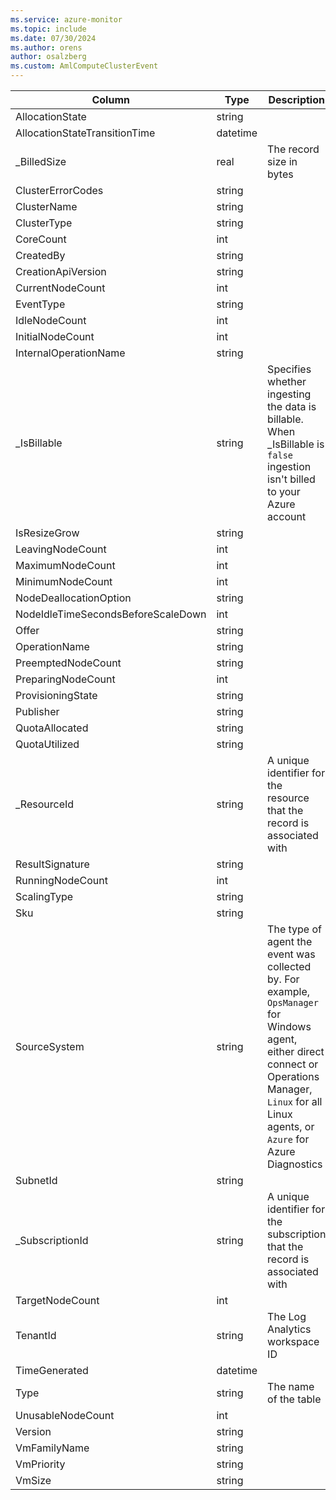 ```yaml
---
ms.service: azure-monitor
ms.topic: include
ms.date: 07/30/2024
ms.author: orens
author: osalzberg
ms.custom: AmlComputeClusterEvent
---
```



| Column | Type | Description |
|---|---|---|
| AllocationState | string |   |
| AllocationStateTransitionTime | datetime |   |
| _BilledSize | real | The record size in bytes |
| ClusterErrorCodes | string |   |
| ClusterName | string |   |
| ClusterType | string |   |
| CoreCount | int |   |
| CreatedBy | string |   |
| CreationApiVersion | string |   |
| CurrentNodeCount | int |   |
| EventType | string |   |
| IdleNodeCount | int |   |
| InitialNodeCount | int |   |
| InternalOperationName | string |   |
| _IsBillable | string | Specifies whether ingesting the data is billable. When _IsBillable is `false` ingestion isn't billed to your Azure account |
| IsResizeGrow | string |   |
| LeavingNodeCount | int |   |
| MaximumNodeCount | int |   |
| MinimumNodeCount | int |   |
| NodeDeallocationOption | string |   |
| NodeIdleTimeSecondsBeforeScaleDown | int |   |
| Offer | string |   |
| OperationName | string |   |
| PreemptedNodeCount | string |   |
| PreparingNodeCount | int |   |
| ProvisioningState | string |   |
| Publisher | string |   |
| QuotaAllocated | string |   |
| QuotaUtilized | string |   |
| _ResourceId | string | A unique identifier for the resource that the record is associated with |
| ResultSignature | string |   |
| RunningNodeCount | int |   |
| ScalingType | string |   |
| Sku | string |   |
| SourceSystem | string | The type of agent the event was collected by. For example, `OpsManager` for Windows agent, either direct connect or Operations Manager, `Linux` for all Linux agents, or `Azure` for Azure Diagnostics |
| SubnetId | string |   |
| _SubscriptionId | string | A unique identifier for the subscription that the record is associated with |
| TargetNodeCount | int |   |
| TenantId | string | The Log Analytics workspace ID |
| TimeGenerated | datetime |   |
| Type | string | The name of the table |
| UnusableNodeCount | int |   |
| Version | string |   |
| VmFamilyName | string |   |
| VmPriority | string |   |
| VmSize | string |   |
